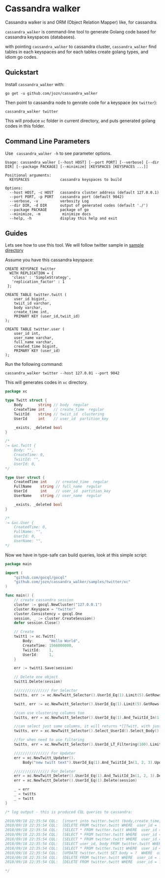 # Cassandra walker
Cassandra walker is and ORM (Object Relation Mapper) like, for cassandra.

`cassandra_walker` is command-line tool to generate Golang code based for cassandra keyspaces (databases).

with pointing `cassandra_walker` to cassandra cluster, `cassandra_walker` find tables in each keyspaces and for each tables create golang types, and idiom go codes.

## Quickstart

Install `cassandra_walker` with:
```
go get -u github.com/jozn/cassandra_walker
```

Then point to cassandra node to genrate code for a keyspace (ex `twitter`):

```
cassandra_walker twitter
```

This will produce `xc` folder in current directory, and puts generated golang codes in this folder.

## Command Line Parameters

Use ` cassandra_walker -h` to see parameter options.

```
Usage: cassandra_walker [--host HOST] [--port PORT] [--verbose] [--dir DIR] [--package PACKAGE] [--minimize] [KEYSPACES [KEYSPACES ...]]

Positional arguments:
  KEYSPACES              cassandra keyspaces to build

Options:
  --host HOST, -c HOST   cassandra cluster address (default 127.0.0.1)
  --port PORT, -p PORT   cassandra port (default 9042)
  --verbose, -v          verbosity Log
  --dir DIR, -d DIR      output of generated codes (default './')
  --package PACKAGE      package of go
  --minimize, -m          minimize docs
  --help, -h             display this help and exit
```

## Guides
Lets see how to use this tool.
We will follow twitter sample in [sample directory](https://github.com/jozn/cassandra_walker/tree/master/samples/twitter)

Assume you have this cassandra keyspace:
```cql
CREATE KEYSPACE twitter
  WITH REPLICATION = {
   'class' : 'SimpleStrategy',
   'replication_factor' : 1
 };

CREATE TABLE twitter.twitt (
	user_id bigint,
	twiit_id varchar,
	body varchar,
	create_time int,
	PRIMARY KEY (user_id,twiit_id)
);

CREATE TABLE twitter.user (
	user_id int,
	user_name varchar,
	full_name varchar,
	created_time bigint,
	PRIMARY KEY (user_id)
);
```

Run the following command:
```
cassandra_walker twitter --host 127.0.01 --port 9042
```

This will generates codes in `xc` directory.

```go
package xc

type Twitt struct {
	Body       string // body  regular
	CreateTime int    // create_time  regular
	TwiitId    string // twiit_id  clustering
	UserId     int    // user_id  partition_key

	_exists, _deleted bool
}

/*
:= &xc.Twitt {
	Body: "",
	CreateTime: 0,
	TwiitId: "",
	UserId: 0,
*/

type User struct {
	CreatedTime int    // created_time  regular
	FullName    string // full_name  regular
	UserId      int    // user_id  partition_key
	UserName    string // user_name  regular

	_exists, _deleted bool
}

/*
:= &xc.User {
	CreatedTime: 0,
	FullName: "",
	UserId: 0,
	UserName: "",
*/
```
Now we have in type-safe can build queries, look at this simple script:

```go
package main

import (
	"github.com/gocql/gocql"
	"github.com/jozn/cassandra_walker/samples/twitter/xc"
)

func main() {
	// create cassandra session
	cluster := gocql.NewCluster("127.0.0.1")
	cluster.Keyspace = "twitter"
	cluster.Consistency = gocql.One
	session, _ := cluster.CreateSession()
	defer session.Close()

	// Create
	twitt1 := xc.Twitt{
		Body:       "Hello World",
		CreateTime: 1566000000,
		TwiitId:    1,
		UserId:     1,
	}

	err := twitt1.Save(session)

	// Delete one object
	twitt1.Delete(session)

	//////////////// For Selector
	twitts, err := xc.NewTwitt_Selector().UserId_Eq(1).Limit(5).GetRows(session) // returns and array of twitts ( []*twitt ,err )

	twitt, err := xc.NewTwitt_Selector().UserId_Eq(1).Limit(5).GetRows(session) // returns a single twitt ( *twitt ,err )

	//can use clustering columns too
	twitts, err = xc.NewTwitt_Selector().UserId_Eq(1).And_TwiitId_In(1, 25, 68).GetRows(session)

	//can select just some columns, it will returns *[]Twitt, with just selected columns sets
	twitts, err = xc.NewTwitt_Selector().Select_UserId().Select_Body().UserId_Eq(1).And_TwiitId_In(1, 25, 68).Limit(12).GetRows(session)

	//for when need to use filtering
	twitts, err = xc.NewTwitt_Selector().UserId_LT_Filtering(100).Limit(10).AllowFiltering().GetRows(session)

	//////////////// For Updater
	err = xc.NewTwitt_Updater().
		Body("new twitt text").UserId_Eq(1).And_TwiitId_In(1, 2, 3).Update(session)

	//////////////// For Deleter
	err = xc.NewTwitt_Deleter().UserId_Eq(1).And_TwiitId_In(1, 2, 3).Delete(session)
	err = xc.NewTwitt_Deleter().UserId_Eq(1).Delete(session)

	_ = err
	_ = twitts
	_ = twitt
}

/* log output - this is produced CQL queries to cassandra:

2018/09/18 22:35:54 CQL:  [insert into twitter.twitt (body,create_time,twiit_id,user_id) values (?,?,?,?)  [Hello World 1566000000 1 1]]
2018/09/18 22:35:54 CQL:  [DELETE FROM twitter.twitt WHERE  user_id = ? And twiit_id = ?  [1 1]]
2018/09/18 22:35:54 CQL:  [SELECT * FROM twitter.twitt WHERE  user_id = ?  LIMIT 5 [1]]
2018/09/18 22:35:54 CQL:  [SELECT * FROM twitter.twitt WHERE  user_id = ?  LIMIT 5 [1]]
2018/09/18 22:35:54 CQL:  [SELECT * FROM twitter.twitt WHERE  user_id = ? And twiit_id IN (?,?,?)  [1 1 25 68]]
2018/09/18 22:35:54 CQL:  [SELECT user_id, body FROM twitter.twitt WHERE  user_id = ? And twiit_id IN (?,?,?)  LIMIT 12 [1 1 25 68]]
2018/09/18 22:35:54 CQL:  [SELECT * FROM twitter.twitt WHERE  user_id < ?  LIMIT 10  ALLOW FILTERING [100]]
2018/09/18 22:35:54 CQL:  [UPDATE twitter.twitt SET body = ?  WHERE  user_id = ? And twiit_id IN (?,?,?)  [new twitt text 1 1 2 3]]
2018/09/18 22:35:54 CQL:  [DELETE FROM twitter.twitt WHERE  user_id = ? And twiit_id IN (?,?,?)  [1 1 2 3]]
2018/09/18 22:35:54 CQL:  [DELETE FROM twitter.twitt WHERE  user_id = ?  [1]]

*/

```
